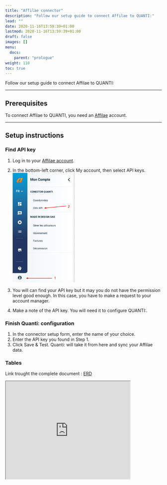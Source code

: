 ```yaml
---
title: "Affilae connector"
description: "Follow our setup guide to connect Affilae to QUANTI:"
lead: ""
date: 2020-11-16T13:59:39+01:00
lastmod: 2020-11-16T13:59:39+01:00
draft: false
images: []
menu:
  docs:
    parent: "prologue"
weight: 110
toc: true
---
```


Follow our setup guide to connect Affilae to QUANTI:

* * * * *

Prerequisites
----------------------------------------------------------------------------------------------------------------------------------------------------

To connect Affilae to QUANTI, you need an [Affilae](https://affilae.com/fr/logiciel-affiliation/) account.

* * * * *

Setup instructions
-------------------------------------------------------------------------------------------------------------------------------------------------------------

### Find API key

1.  Log in to your [Affilae account](https://app.affilae.com/fr/login).
2.  In the bottom-left corner, click My account, then select API keys.
</br><img src="affilae1.png" style="width:200px;" />

4.  You will can find your API key but it may you do not have the permission level good enough. In this case, you have to make a request to your account manager.
5.  Make a note of the API key. You will need it to configure QUANTI:.

### Finish Quanti: configuration

1.  In the connector setup form, enter the name of your choice.
2.  Enter the API key you found in Step 1.
3.  Click Save & Test. Quanti: will take it from here and sync your Affilae data.

### Tables

Link trought the complete document : [ERD](https://dbdiagram.io/e/65115bb9ffbf5169f06f0c24/65cccf1aac844320ae230e2e)
<iframe width="400" height="315" src='https://dbdiagram.io/e/65115bb9ffbf5169f06f0c24/65cccf1aac844320ae230e2e'> </iframe>
